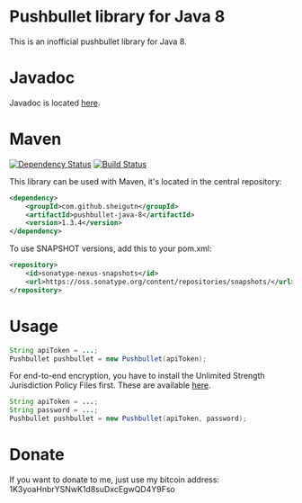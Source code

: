 # Pushbullet library for Java 8

This is an inofficial pushbullet library for Java 8.

# Javadoc

Javadoc is located [here](http://sheigutn.github.io/pushbullet-java-8).

# Maven

[![Dependency Status](https://www.versioneye.com/user/projects/560c145b5a262f001e00081d/badge.svg?style=flat)](https://www.versioneye.com/user/projects/560c145b5a262f001e00081d) [![Build Status](https://travis-ci.org/Sheigutn/pushbullet-java-8.svg?branch=master)](https://travis-ci.org/Sheigutn/pushbullet-java-8)

This library can be used with Maven, it's located in the central repository:

```xml
<dependency>
    <groupId>com.github.sheigutn</groupId>
    <artifactId>pushbullet-java-8</artifactId>
    <version>1.3.4</version>
</dependency>
```

To use SNAPSHOT versions, add this to your pom.xml:

```xml
<repository>
    <id>sonatype-nexus-snapshots</id>
    <url>https://oss.sonatype.org/content/repositories/snapshots/</url>
</repository>
```

# Usage

```java
String apiToken = ...;
Pushbullet pushbullet = new Pushbullet(apiToken);
```

For end-to-end encryption, you have to install the Unlimited Strength Jurisdiction Policy Files first. These are available [here](http://www.oracle.com/technetwork/java/javase/downloads/jce8-download-2133166.html).

```java
String apiToken = ...;
String password = ...;
Pushbullet pushbullet = new Pushbullet(apiToken, password);
```

# Donate

If you want to donate to me, just use my bitcoin address: 1K3yoaHnbrYSNwK1d8suDxcEgwQD4Y9Fso
